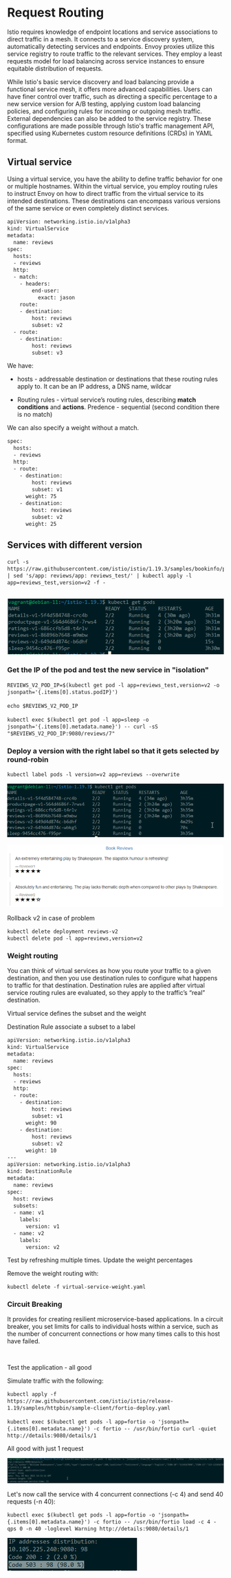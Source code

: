 # Request Routing

Istio requires knowledge of endpoint locations and service associations to direct traffic in a mesh. It connects to a service discovery system, automatically detecting services and endpoints. Envoy proxies utilize this service registry to route traffic to the relevant services. They employ a least requests model for load balancing across service instances to ensure equitable distribution of requests.

While Istio's basic service discovery and load balancing provide a functional service mesh, it offers more advanced capabilities. Users can have finer control over traffic, such as directing a specific percentage to a new service version for A/B testing, applying custom load balancing policies, and configuring rules for incoming or outgoing mesh traffic. External dependencies can also be added to the service registry. These configurations are made possible through Istio's traffic management API, specified using Kubernetes custom resource definitions (CRDs) in YAML format.

## Virtual service
Using a virtual service, you have the ability to define traffic behavior for one or multiple hostnames. Within the virtual service, you employ routing rules to instruct Envoy on how to direct traffic from the virtual service to its intended destinations. These destinations can encompass various versions of the same service or even completely distinct services.


```
apiVersion: networking.istio.io/v1alpha3
kind: VirtualService
metadata:
  name: reviews
spec:
  hosts:
  - reviews
  http:
  - match:
    - headers:
        end-user:
          exact: jason
    route:
    - destination:
        host: reviews
        subset: v2
  - route:
    - destination:
        host: reviews
        subset: v3
```

We have:
- hosts - addressable destination or destinations that these routing rules apply to. It can be an IP address, a DNS name, wildcar

- Routing rules - virtual service’s routing rules, describing <b>match conditions</b> and <b>actions</b>. Predence - sequential (second condition there is no match)

We can also specify a weight without a match.

```
spec:
  hosts:
  - reviews
  http:
  - route:
    - destination:
        host: reviews
        subset: v1
      weight: 75
    - destination:
        host: reviews
        subset: v2
      weight: 25
```

## Services with different version

```
curl -s https://raw.githubusercontent.com/istio/istio/1.19.3/samples/bookinfo/platform/kube/bookinfo.yaml | sed 's/app: reviews/app: reviews_test/' | kubectl apply -l app=reviews_test,version=v2 -f -


```
![pod](image.png)

### Get the IP of the pod and test the new service in "isolation"

```
REVIEWS_V2_POD_IP=$(kubectl get pod -l app=reviews_test,version=v2 -o jsonpath='{.items[0].status.podIP}')

echo $REVIEWS_V2_POD_IP

kubectl exec $(kubectl get pod -l app=sleep -o jsonpath='{.items[0].metadata.name}') -- curl -sS "$REVIEWS_V2_POD_IP:9080/reviews/7"
```

### Deploy a version with the right label so that it gets selected by round-robin

```
kubectl label pods -l version=v2 app=reviews --overwrite
```
![pod](image-1.png)

![new version](image-2.png)

Rollback v2 in case of problem

```
kubectl delete deployment reviews-v2
kubectl delete pod -l app=reviews,version=v2
```


### Weight routing

You can think of virtual services as how you route your traffic to a given destination, and then you use destination rules to configure what happens to traffic for that destination. Destination rules are applied after virtual service routing rules are evaluated, so they apply to the traffic’s “real” destination.

Virtual service defines the subset and the weight

Destination Rule associate a subset to a label


```
apiVersion: networking.istio.io/v1alpha3
kind: VirtualService
metadata:
  name: reviews
spec:
  hosts:
  - reviews
  http:
  - route:
    - destination:
        host: reviews
        subset: v1
      weight: 90
    - destination:
        host: reviews
        subset: v2
      weight: 10
---
apiVersion: networking.istio.io/v1alpha3
kind: DestinationRule
metadata:
  name: reviews
spec:
  host: reviews
  subsets:
  - name: v1
    labels:
      version: v1
  - name: v2
    labels:
      version: v2
```

Test by refreshing multiple times. Update the weight percentages

Remove the weight routing with:

```
kubectl delete -f virtual-service-weight.yaml
```

### Circuit Breaking

It provides for creating resilient microservice-based applications. In a circuit breaker, you set limits for calls to individual hosts within a service, such as the number of concurrent connections or how many times calls to this host have failed.


```


```

Test the application - all good

Simulate traffic with the following:

```
kubectl apply -f https://raw.githubusercontent.com/istio/istio/release-1.19/samples/httpbin/sample-client/fortio-deploy.yaml

kubectl exec $(kubectl get pods -l app=fortio -o 'jsonpath={.items[0].metadata.name}') -c fortio -- /usr/bin/fortio curl -quiet http://details:9080/details/1
```
All good with just 1 request

![all good](image-3.png)

Let's now call the service with 4 concurrent connections (-c 4) and send 40 requests (-n 40):

```
kubectl exec $(kubectl get pods -l app=fortio -o 'jsonpath={.items[0].metadata.name}') -c fortio -- /usr/bin/fortio load -c 4 -qps 0 -n 40 -loglevel Warning http://details:9080/details/1
```

![circuit](image-4.png)

